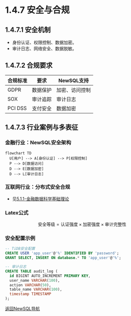 # 1.4.7 安全与合规

## 1.4.7.1 安全机制
- 身份认证、权限控制、数据加密。
- 审计日志、网络安全、数据脱敏。

## 1.4.7.2 合规要求
| 合规标准 | 要求 | NewSQL支持 |
|----------|------|------------|
| GDPR     | 数据保护 | 加密、访问控制 |
| SOX      | 审计追踪 | 审计日志 |
| PCI DSS  | 支付安全 | 数据加密 |

## 1.4.7.3 行业案例与多表征

### 金融行业：NewSQL安全架构
```mermaid
flowchart TD
  U[用户] --> A[身份认证] --> P[权限控制]
  P --> D[数据访问]
  D --> E[数据加密]
  D --> L[审计日志]
```

### 互联网行业：分布式安全合规
- 见[5.1.1-金融数据科学基础理论](../../../../5-行业应用与场景/5.1-金融数据分析/5.1.1-金融数据科学基础理论.md)

### Latex公式
$$
\text{安全等级} = \text{认证强度} \times \text{加密强度} \times \text{审计完整性}
$$

### 安全配置示例
```sql
-- TiDB安全配置
CREATE USER 'app_user'@'%' IDENTIFIED BY 'password';
GRANT SELECT, INSERT ON database.* TO 'app_user'@'%';

-- 审计日志
CREATE TABLE audit_log (
  id BIGINT AUTO_INCREMENT PRIMARY KEY,
  user_name VARCHAR(100),
  action VARCHAR(50),
  table_name VARCHAR(100),
  timestamp TIMESTAMP
);
```

[返回NewSQL导航](README.md) 